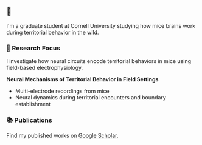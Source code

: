 ## 👋

I'm a graduate student at Cornell University studying how mice brains work during territorial behavior in the wild.

### 🧠 Research Focus

I investigate how neural circuits encode territorial behaviors in mice using field-based electrophysiology.

**Neural Mechanisms of Territorial Behavior in Field Settings**
- Multi-electrode recordings from mice
- Neural dynamics during territorial encounters and boundary establishment

### 📚 Publications

Find my published works on [Google Scholar](https://scholar.google.com/citations?user=RSMYGm4AAAAJ&hl=en).

